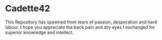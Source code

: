 # Cadette42

This Repository has spawned from tears of passion, desperation and hard labour.
I hope you appreciate the back pain and dry eyes I exchanged for superior knowledge and intellect.
